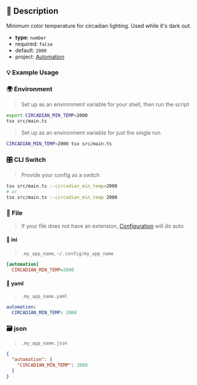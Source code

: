 ## 📜 Description

Minimum color temperature for circadian lighting. Used while it's dark out.

- **type**: `number`
- required: `false`
- default: `2000`
- project: [Automation](/automation)

### 💡 Example Usage

### 🌍 Environment

> Set up as an environment variable for your shell, then run the script
```bash
export CIRCADIAN_MIN_TEMP=2000
tsx src/main.ts
```
> Set up as an environment variable for just the single run

```bash
CIRCADIAN_MIN_TEMP=2000 tsx src/main.ts
```
### 🎛️ CLI Switch

> Provide your config as a switch
```bash
tsx src/main.ts --circadian_min_temp=2000
# or
tsx src/main.ts --circadian_min_temp 2000
```
### 📁 File
>  If your file does not have an extension, [Configuration](/core/configuration) will do auto
#### 📘 ini

> `.my_app_name`, `~/.config/my_app_name`

```ini
[automation]
  CIRCADIAN_MIN_TEMP=2000
```
#### 📄 yaml

> `.my_app_name.yaml`

```yaml
automation:
  CIRCADIAN_MIN_TEMP: 2000
```
### 🗃️ json

> `.my_app_name.json`

```json
{
  "automation": {
    "CIRCADIAN_MIN_TEMP": 2000
  }
}
```

